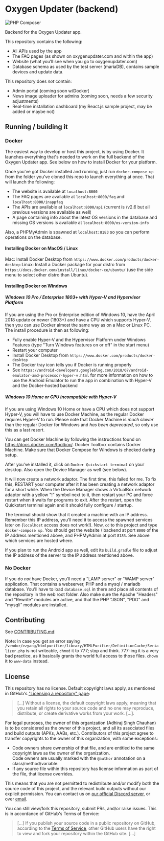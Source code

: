 # Oxygen Updater (backend)

![PHP Composer][ci-badge]

Backend for the Oxygen Updater app.

This repository contains the following:
- All APIs used by the app
- The FAQ pages (as shown on oxygenupdater.com and within the app)
- Website (what you'll see when you go to oxygenupdater.com)
- Database schema as used by the test server (mariaDB), contains sample devices and update data.

This repository does *not* contain:
- Admin portal (coming soon w/Docker)
- News image uploader for admins (coming soon, needs a few security adjustments)
- Real-time installation dashboard (my React.js sample project, may be added or maybe not)

## Running / building it

### Docker
The easiest way to develop or host this project, is by using Docker. It launches everything that's needed to work on the full backend of the Oxygen Updater app. See below on how to install Docker for your platform.

Once you've got Docker installed and running, just run `docker-compose up` from the folder you've cloned this repo to launch everything at once.
That will launch the following:

- The website is available at `localhost:8000`
- The FAQ pages are available at `localhost:8000/faq` and `localhost:8000/inappfaq`
- The APIs are available at `localhost:8000/api` (current is /v2.6 but all previous versions are available as well)
- A page containing info about the latest OS versions in the database and missing OS versions is available at `localhost:8000/os-version-info`

Also, a PHPMyAdmin is spawned at `localhost:8183` so you can perform operations on the database.

#### Installing Docker on MacOS / Linux
Mac: Install Docker Desktop from `https://www.docker.com/products/docker-desktop`
Linux: Install a Docker package for your distro from `https://docs.docker.com/install/linux/docker-ce/ubuntu/` (use the side menu to select other distro than Ubuntu).

#### Installing Docker on Windows
##### Windows 10 Pro / Enterprise 1803+ with Hyper-V and Hypervisor Platform
If you are using the Pro or Enterprise edition of Windows 10, have the April 2018 update or newer (1803+) and have a CPU which supports Hyper-V, then you can use Docker almost the same way as on a Mac or Linux PC. The install procedure is then as following:
- Fully enable Hyper-V and the Hypervisor Platform under Windows Features (type "Turn Windows features on or off" in the start menu)
- Restart your computer
- Install Docker Desktop from `https://www.docker.com/products/docker-desktop`
- The Docker tray icon tells you if Docker is running properly
- See `https://android-developers.googleblog.com/2018/07/android-emulator-amd-processor-hyper-v.html` for more information on how to use the Android Emulator to run the app in combination with Hyper-V and the Docker-hosted backend

##### Windows 10 Home or CPU incompatible with Hyper-V
If you are using Windows 10 Home or have a CPU which does not support Hyper-V, you will have to use Docker Machine, as the regular Docker requires Hyper-V to run. Please note that Docker Machine is *much slower* than the regular Docker for Windows and *has been deprecated*, so only use this as a last resort.

You can get Docker Machine by following the instructions found on https://docs.docker.com/toolbox/. Docker Toolbox contains Docker Machine. Make sure that Docker Compose for Windows is checked during setup.

After you've installed it, click on `Docker Quickstart terminal` on your desktop. Also open the Device Manager as well (see below).

It will now create a network adaptor. The first time, this failed for me. To fix this, RESTART your computer after it has been creating a network adaptor for a short while. When the Device Manager shows a VirtualBox network adaptor with a yellow "!" symbol next to it, then restart your PC and force restart when it waits for programs to exit. After the restart, open the Quickstart terminal again and it should fully configure / startup.

The terminal should show that it created a machine with an IP address. Remember this IP address, you'll need it to access the spawned services later on (`localhost` access does not work!).
Now, `cd` to this project and type `docker-compose up`. You should get the website / backend at port `8000` of the IP address mentioned above, and PHPMyAdmin at port `8183`. See above which services are hosted where.

If you plan to run the Android app as well, edit its `build.gradle` file to adjust the IP address of the server to the IP address mentioned above. 

### No Docker
If you do *not* have Docker, you'll need a "LAMP server" or "WAMP server" application.
That contains a webserver, PHP and a mysql / mariadb database. You'll have to load `database.sql` in there and place all contents of the repository in the web root folder. Also make sure the Apache "Headers" and "Rewrite" modules are active, and that the PHP "JSON", "PDO" and "mysqli" modules are installed.

## Contributing
See [CONTRIBUTING.md][contributing]

Note: In case you get an error saying `/vendor/ezyang/htmlpurifier/library/HTMLPurifier/DefinitionCache/Serializer.php` is not writeable, `chmod` it to 777; stop and think. 777-ing it is a very bad practice, as it basically grants the world full access to those files. `chown` it to `www-data` instead.

## License
This repository has no license. Default copyright laws apply, as mentioned in GitHub's ["Licensing a repository" page][github-licensing-info]:
> [...] Without a license, the default copyright laws apply, meaning that you retain all rights to your source code and no one may reproduce, distribute, or create derivative works from your work. [...].

For legal purposes, the owner of this organization (Adhiraj Singh Chauhan) is to be considered as the owner of this project, and all its associated files and build outputs (APKs, AABs, etc.). Contributors of this project agree to transfer copyrights to the owner of this organization, with some exceptions:
- Code owners share ownership of that file, and are entitled to the same copyright laws as the owner of the organization.  
  Code owners are usually marked with the `@author` annotation on a class/method/variable.
- If any source file within this repository has license information as part of the file, that license overrides.

This means that you are not permitted to redistribute and/or modify both the source code of this project, and the relevant build outputs without our explicit permission.
You can contact us on [our official Discord server][discord], or over [email][support-email].

You can still view/fork this repository, submit PRs, and/or raise issues. This is in accordance of GitHub's Terms of Service:
> [...] If you publish your source code in a public repository on GitHub, according to the [Terms of Service][github-tos], other GitHub users have the right to view and fork your repository within the GitHub site. [...]

[ci-badge]: https://github.com/oxygen-updater/oxygen-updater-backend/workflows/PHP%20Composer/badge.svg
[contributing]: ./CONTRIBUTING.md
[github-licensing-info]: https://help.github.com/en/github/creating-cloning-and-archiving-repositories/licensing-a-repository#choosing-the-right-license
[discord]: https://discord.gg/5TXdhKJ
[support-email]: mailto:support@oxygenupdater.com?subject=Legal%20request%20for%20Oxygen%20Updater
[github-tos]: https://help.github.com/en/articles/github-terms-of-service
